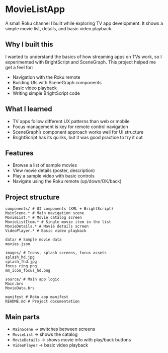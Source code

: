 # MovieListApp

A small Roku channel I built while exploring TV app development. It shows a simple movie list, details, and basic video playback.

## Why I built this

I wanted to understand the basics of how streaming apps on TVs work, so I experimented with BrightScript and SceneGraph. This project helped me get a feel for:

- Navigation with the Roku remote
- Building UIs with SceneGraph components
- Basic video playback
- Writing simple BrightScript code

## What I learned

- TV apps follow different UX patterns than web or mobile
- Focus management is key for remote control navigation
- SceneGraph’s component approach works well for UI structure
- BrightScript has its quirks, but it was good practice to try it out

## Features

- Browse a list of sample movies
- View movie details (poster, description)
- Play a sample video with basic controls
- Navigate using the Roku remote (up/down/OK/back)

## Project structure

```
components/ # UI components (XML + BrightScript)
MainScene.* # Main navigation scene
MovieList.* # Movie catalog screen
MovieListItem.* # Single movie item in the list
MovieDetails.* # Movie details screen
VideoPlayer.* # Basic video playback

data/ # Sample movie data
movies.json

images/ # Icons, splash screens, focus assets
splash_hd.jpg
splash_fhd.jpg
focus_ring.png
mm_icon_focus_hd.png

source/ # Main app logic
Main.brs
MovieData.brs

manifest # Roku app manifest
README.md # Project documentation
```

## Main parts

- `MainScene` → switches between screens
- `MovieList` → shows the catalog
- `MovieDetails` → shows movie info with play/back buttons
- `VideoPlayer` → basic video playback


